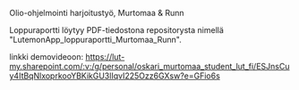 Olio-ohjelmointi harjoitustyö, Murtomaa & Runn

Loppuraportti löytyy PDF-tiedostona repositorysta nimellä "LutemonApp_loppuraportti_Murtomaa_Runn".

linkki demovideoon: https://lut-my.sharepoint.com/:v:/g/personal/oskari_murtomaa_student_lut_fi/ESJnsCuy4ItBqNlxoprkooYBKikGU3lIqvI225Ozz6GXsw?e=GFio6s
